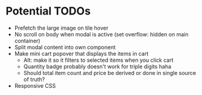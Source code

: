 # Potential TODOs

- Prefetch the large image on tile hover
- No scroll on body when modal is active (set overflow: hidden on main container)
- Split modal content into own component
- Make mini cart popover that displays the items in cart
  - Alt: make it so it filters to selected items when you click cart
  - Quantity badge probably doesn't work for triple digits haha
  - Should total item count and price be derived or done in single source of truth?
- Responsive CSS